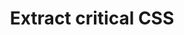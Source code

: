 ---
layout : sparkle
title : "Extract critical CSS"
summary : "Learn how to improve render times with the critical CSS technique in this article by Milica Mihajlija."
visit : https://web.dev/extract-critical-css
tags : ["css"]
category : "design"
---